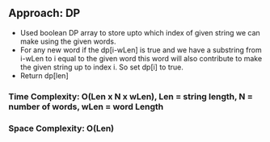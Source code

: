 ## Approach: DP
* Used boolean DP array to store upto which index of given string we can make using the given words.
* For any new word if the dp[i-wLen] is true and we have a substring from i-wLen to i equal to the given word this word will also contribute to make the given string up to index i. So set dp[i] to true.
* Return dp[len]
​
### Time Complexity: O(Len x N x wLen), Len = string length, N = number of words, wLen = word Length
### Space Complexity: O(Len)